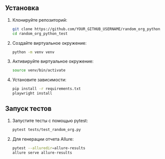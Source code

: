 ## Установка

1. Клонируйте репозиторий:

    ```sh
    git clone https://github.com/YOUR_GITHUB_USERNAME/random_org_python_test.git
    cd random_org_python_test
    ```
   
2. Cоздайте виртуальное окружение:
    ```sh
    python -m venv venv
    ```
3. Активируйте виртуальное окружение:
    ```sh
    source venv/bin/activate
    ```
   
4. Установите зависимости:
    ```sh
    pip install -r requirements.txt
    playwright install
    ```

## Запуск тестов

1. Запустите тесты c помощью pytest:
    ```sh
   pytest tests/test_random_org.py
   ```
   
2. Для генерации отчета Allure:
   ```sh
   pytest --alluredir=allure-results
   allure serve allure-results
   ```